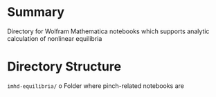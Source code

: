 # Summary
Directory for Wolfram Mathematica notebooks which supports analytic calculation of nonlinear equilibria

# Directory Structure
`imhd-equilibria/`
o Folder where pinch-related notebooks are
